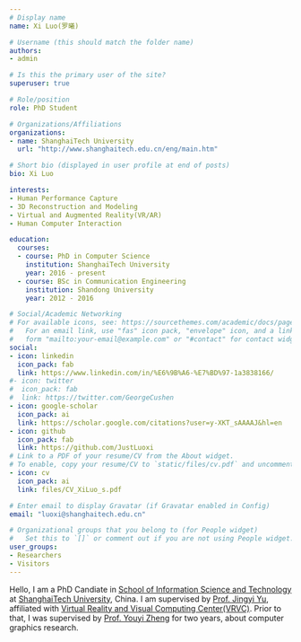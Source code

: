 ```yaml
---
# Display name
name: Xi Luo(罗曦)

# Username (this should match the folder name)
authors:
- admin

# Is this the primary user of the site?
superuser: true

# Role/position
role: PhD Student

# Organizations/Affiliations
organizations:
- name: ShanghaiTech University
  url: "http://www.shanghaitech.edu.cn/eng/main.htm"

# Short bio (displayed in user profile at end of posts)
bio: Xi Luo

interests:
- Human Performance Capture 
- 3D Reconstruction and Modeling
- Virtual and Augmented Reality(VR/AR) 
- Human Computer Interaction

education:
  courses:
  - course: PhD in Computer Science
    institution: ShanghaiTech University
    year: 2016 - present
  - course: BSc in Communication Engineering
    institution: Shandong University
    year: 2012 - 2016

# Social/Academic Networking
# For available icons, see: https://sourcethemes.com/academic/docs/page-builder/#icons
#   For an email link, use "fas" icon pack, "envelope" icon, and a link in the
#   form "mailto:your-email@example.com" or "#contact" for contact widget.
social:
- icon: linkedin
  icon_pack: fab
  link: https://www.linkedin.com/in/%E6%9B%A6-%E7%BD%97-1a3838166/ 
#- icon: twitter
#  icon_pack: fab
#  link: https://twitter.com/GeorgeCushen
- icon: google-scholar
  icon_pack: ai
  link: https://scholar.google.com/citations?user=y-XKT_sAAAAJ&hl=en
- icon: github
  icon_pack: fab
  link: https://github.com/JustLuoxi
# Link to a PDF of your resume/CV from the About widget.
# To enable, copy your resume/CV to `static/files/cv.pdf` and uncomment the lines below.
- icon: cv
  icon_pack: ai
  link: files/CV_XiLuo_s.pdf

# Enter email to display Gravatar (if Gravatar enabled in Config)
email: "luoxi@shanghaitech.edu.cn"

# Organizational groups that you belong to (for People widget)
#   Set this to `[]` or comment out if you are not using People widget.
user_groups:
- Researchers
- Visitors
---
```


Hello, I am a PhD Candiate in [School of Information Science and Technology](http://sist.shanghaitech.edu.cn/sist_en/) at [ShanghaiTech University](http://www.shanghaitech.edu.cn/eng/main.htm), China. I am supervised by [Prof. Jingyi Yu](http://vic.shanghaitech.edu.cn/vrvc/en/people/jingyi-yu/), affiliated with [Virtual Reality and Visual Computing Center(VRVC)](http://vic.shanghaitech.edu.cn/vrvc/en/). Prior to that, I was supervised by [Prof. Youyi Zheng](http://youyizheng.net/) for two years, about computer graphics research. 
